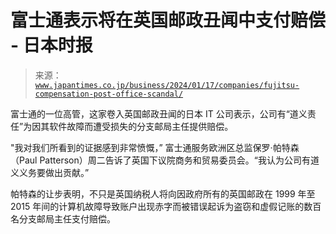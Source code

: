<!--yml

category: 未分类

date: 2024-05-27 14:52:30

-->

# 富士通表示将在英国邮政丑闻中支付赔偿 - 日本时报

> 来源：[`www.japantimes.co.jp/business/2024/01/17/companies/fujitsu-compensation-post-office-scandal/`](https://www.japantimes.co.jp/business/2024/01/17/companies/fujitsu-compensation-post-office-scandal/)

富士通的一位高管，这家卷入英国邮政丑闻的日本 IT 公司表示，公司有“道义责任”为因其软件故障而遭受损失的分支邮局主任提供赔偿。

"我对我们所看到的证据感到非常愤慨，” 富士通服务欧洲区总监保罗·帕特森（Paul Patterson）周二告诉了英国下议院商务和贸易委员会。“我认为公司有道义义务要做出贡献。”

帕特森的让步表明，不只是英国纳税人将向因政府所有的英国邮政在 1999 年至 2015 年间的计算机故障导致账户出现赤字而被错误起诉为盗窃和虚假记账的数百名分支邮局主任支付赔偿。
